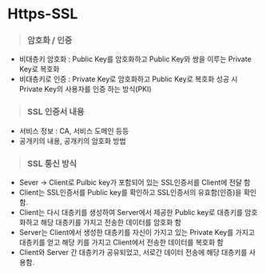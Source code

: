 # Https-SSL
> ###  암호화 / 인증
  - 비대층키 암호화 : Public Key를 암호화하고 Public Key와 쌍을 이루는 Private Key로 복호화
  - 비대층키로 인증 : Private Key로 암호화하고 Public Key로 복호화 성공 시 Private Key의 사용자를 인증 하는 방식(PKI)
  
> ###  SSL 인증서 내용
  - 서비스 정보 : CA, 서비스 도메인 등등
  - 공개키의 내용, 공개키의 암호화 방법

> ### SSL 통신 방식
  - Sever -> Client로 Pulbic key가 포함되어 있는 SSL인증서를 Client에 전달 함
  - Client는 SSL인증서를 Public key를 확인하고 SSL인증서의 유효함(인증)을 확인 함.
  - Client는 다시 대층키를 생성하여 Server에서 제공한 Public key로 대층키를 암호화하고 해당 대층키를 가지고 전송한 데이터를 암호화 함
  - Server는 Client에서 생성한 대층키를 자신이 가지고 있는 Private Key를 가지고 대층키를 얻고 해당 키를 가지고 Client에서 전송한 데이터를 복호화 함
  - Client와 Server 간 대층키가 공유되었고, 서로간 데이터 전송에 해당 대층키를 사용함.


